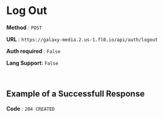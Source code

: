 # Log Out

**Method** : `POST`

**URL** : `https://galaxy-media.2.us-1.fl0.io/api/auth/logout`

**Auth required** : `False`

**Lang Support**: `False`

<br />

## Example of a Successfull Response

**Code** : `204 CREATED` <br />

<br />
